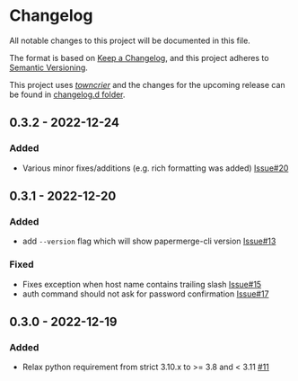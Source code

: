 # Changelog

All notable changes to this project will be documented in this file.

The format is based on [Keep a Changelog](https://keepachangelog.com/en/1.0.0/), and this project adheres to [Semantic Versioning](https://semver.org/spec/v2.0.0.html).

This project uses [*towncrier*](https://towncrier.readthedocs.io/) and the changes for the upcoming release
can be found in [changelog.d folder](https://github.com/papermerge/papermerge-cli/tree/master/changelog.d/).

<!-- towncrier release notes start -->

## 0.3.2 - 2022-12-24


### Added

- Various minor fixes/additions (e.g. rich formatting was added) [Issue#20](https://github.com/papermerge/papermerge-cli/issues/20)


## 0.3.1 - 2022-12-20


### Added

- add `--version` flag which will show papermerge-cli version [Issue#13](https://github.com/papermerge/papermerge-cli/issues/13)


### Fixed

- Fixes exception when host name contains trailing slash [Issue#15](https://github.com/papermerge/papermerge-cli/issues/15)
- auth command should not ask for password confirmation [Issue#17](https://github.com/papermerge/papermerge-cli/issues/17)


## 0.3.0 - 2022-12-19


### Added

- Relax python requirement from strict 3.10.x to >= 3.8 and < 3.11 [#11](https://github.com/papermerge/papermerge-cli/issues/11)
